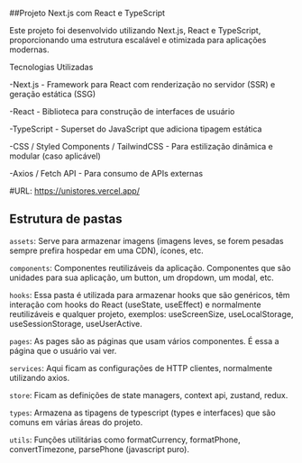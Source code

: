 ##Projeto Next.js com React e TypeScript

Este projeto foi desenvolvido utilizando Next.js, React e TypeScript, proporcionando uma estrutura escalável e otimizada para aplicações modernas.

Tecnologias Utilizadas

-Next.js - Framework para React com renderização no servidor (SSR) e geração estática (SSG)

-React - Biblioteca para construção de interfaces de usuário

-TypeScript - Superset do JavaScript que adiciona tipagem estática

-CSS / Styled Components / TailwindCSS - Para estilização dinâmica e modular (caso aplicável)

-Axios / Fetch API - Para consumo de APIs externas



#URL: https://unistores.vercel.app/



## Estrutura de pastas

`assets`: Serve para armazenar imagens (imagens leves, se forem pesadas sempre prefira hospedar em uma CDN), ícones, etc.

`components`: Componentes reutilizáveis da aplicação. Componentes que são unidades para sua aplicação, um button, um dropdown, um modal, etc.

`hooks`: Essa pasta é utilizada para armazenar hooks que são genéricos, têm interação com hooks do React (useState, useEffect) e normalmente reutilizáveis e qualquer projeto, exemplos: useScreenSize, useLocalStorage, useSessionStorage, useUserActive.

`pages`: As pages são as páginas que usam vários componentes. É essa a página que o usuário vai ver.

`services`: Aqui ficam as configurações de HTTP clientes, normalmente utilizando axios.

`store`: Ficam as definições de state managers, context api, zustand, redux.

`types`: Armazena as tipagens de typescript (types e interfaces) que são comuns em várias áreas do projeto.

`utils`: Funções utilitárias como formatCurrency, formatPhone, convertTimezone, parsePhone (javascript puro).


